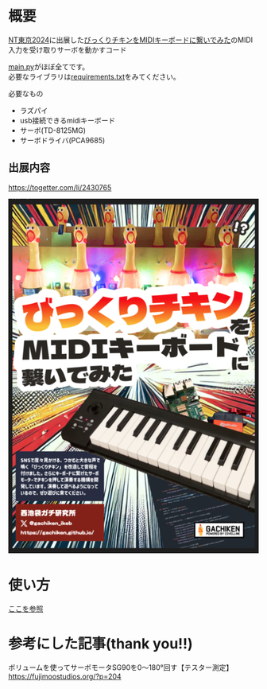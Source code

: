 # 概要

[NT東京2024](https://nt-tokyo.org/)に出展した[びっくりチキンをMIDIキーボードに繋いでみた](https://nt-tokyo.org/exhibitors/113)のMIDI入力を受け取りサーボを動かすコード

[main.py](./main.py)がほぼ全てです。<br>
必要なライブラリは[requirements.txt](./requirements.txt)をみてください。

必要なもの

- ラズパイ
- usb接続できるmidiキーボード
- サーボ(TD-8125MG)
- サーボドライバ(PCA9685)

## 出展内容

https://togetter.com/li/2430765

![alt text](image.png)

# 使い方

[ここを参照](./doc/howtouse.md)

# 参考にした記事(thank you!!)

ボリュームを使ってサーボモータSG90を0～180°回す【テスター測定】
https://fujimoostudios.org/?p=204
